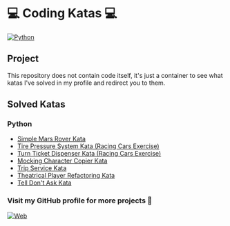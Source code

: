 # 💻 Coding Katas 💻

[![Python](https://img.shields.io/badge/Python-3.11+-yellow?style=for-the-badge&logo=python&logoColor=white&labelColor=101010)](https://python.org)

## Project

This repository does not contain code itself, it's just a container to see what katas I've solved in my profile and redirect you to them.

## Solved Katas

### Python

- [Simple Mars Rover Kata](https://github.com/dimanu-py/simple-mars-rover-kata)
- [Tire Pressure System Kata (Racing Cars Exercise)](https://github.com/dimanu-py/tire-pressure-kata)
- [Turn Ticket Dispenser Kata (Racing Cars Exercise)](https://github.com/dimanu-py/ticket-turn-kata)
- [Mocking Character Copier Kata](https://github.com/dimanu-py/character-copier-kata)
- [Trip Service Kata](https://github.com/dimanu-py/trip-service-kata)
- [Theatrical Player Refactoring Kata](https://github.com/dimanu-py/theatrical-player-refactoring-kata)
- [Tell Don't Ask Kata](https://github.com/dimanu-py/tell-dont-ask-kata)

### Visit my GitHub profile for more projects 🚀

[![Web](https://img.shields.io/badge/GitHub-Dimanu.py-14a1f0?style=for-the-badge&logo=github&logoColor=white&labelColor=101010)](https://github.com/dimanu-py)
